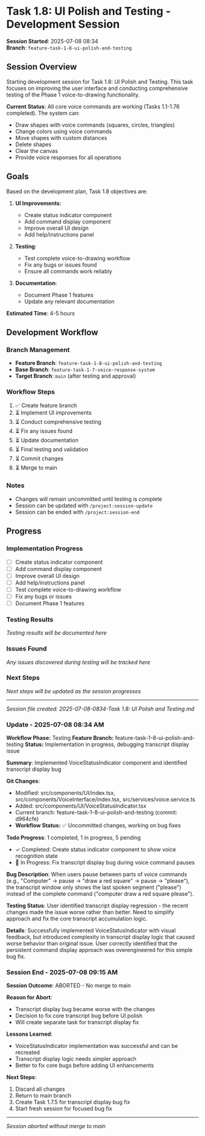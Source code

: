# Task 1.8: UI Polish and Testing - Development Session

**Session Started**: 2025-07-08 08:34  
**Branch**: `feature-task-1-8-ui-polish-and-testing`

## Session Overview

Starting development session for Task 1.8: UI Polish and Testing. This task focuses on improving the user interface and conducting comprehensive testing of the Phase 1 voice-to-drawing functionality.

**Current Status**: All core voice commands are working (Tasks 1.1-1.76 completed). The system can:
- Draw shapes with voice commands (squares, circles, triangles)
- Change colors using voice commands
- Move shapes with custom distances
- Delete shapes
- Clear the canvas
- Provide voice responses for all operations

## Goals

Based on the development plan, Task 1.8 objectives are:

1. **UI Improvements**:
   - Create status indicator component
   - Add command display component
   - Improve overall UI design
   - Add help/instructions panel

2. **Testing**:
   - Test complete voice-to-drawing workflow
   - Fix any bugs or issues found
   - Ensure all commands work reliably

3. **Documentation**:
   - Document Phase 1 features
   - Update any relevant documentation

**Estimated Time**: 4-5 hours

## Development Workflow

### Branch Management
- **Feature Branch**: `feature-task-1-8-ui-polish-and-testing`
- **Base Branch**: `feature-task-1-7-voice-response-system`
- **Target Branch**: `main` (after testing and approval)

### Workflow Steps
1. ✅ Create feature branch
2. ⏳ Implement UI improvements
3. ⏳ Conduct comprehensive testing
4. ⏳ Fix any issues found
5. ⏳ Update documentation
6. ⏳ Final testing and validation
7. ⏳ Commit changes
8. ⏳ Merge to main

### Notes
- Changes will remain uncommitted until testing is complete
- Session can be updated with `/project:session-update`
- Session can be ended with `/project:session-end`

## Progress

### Implementation Progress
- [ ] Create status indicator component
- [ ] Add command display component
- [ ] Improve overall UI design
- [ ] Add help/instructions panel
- [ ] Test complete voice-to-drawing workflow
- [ ] Fix any bugs or issues
- [ ] Document Phase 1 features

### Testing Results
*Testing results will be documented here*

### Issues Found
*Any issues discovered during testing will be tracked here*

### Next Steps
*Next steps will be updated as the session progresses*

---

*Session file created: 2025-07-08-0834-Task 1.8: UI Polish and Testing.md*

### Update - 2025-07-08 08:34 AM

**Workflow Phase:** Testing
**Feature Branch:** feature-task-1-8-ui-polish-and-testing
**Status:** Implementation in progress, debugging transcript display issue

**Summary**: Implemented VoiceStatusIndicator component and identified transcript display bug

**Git Changes**:
- Modified: src/components/UI/index.tsx, src/components/VoiceInterface/index.tsx, src/services/voice.service.ts
- Added: src/components/UI/VoiceStatusIndicator.tsx
- Current branch: feature-task-1-8-ui-polish-and-testing (commit: d964cfe)
- **Workflow Status:** ✅ Uncommitted changes, working on bug fixes

**Todo Progress**: 1 completed, 1 in progress, 5 pending
- ✓ Completed: Create status indicator component to show voice recognition state
- 🔄 In Progress: Fix transcript display bug during voice command pauses

**Bug Description**: When users pause between parts of voice commands (e.g., "Computer" → pause → "draw a red square" → pause → "please"), the transcript window only shows the last spoken segment ("please") instead of the complete command ("computer draw a red square please").

**Testing Status**: User identified transcript display regression - the recent changes made the issue worse rather than better. Need to simplify approach and fix the core transcript accumulation logic.

**Details**: Successfully implemented VoiceStatusIndicator with visual feedback, but introduced complexity in transcript display logic that caused worse behavior than original issue. User correctly identified that the persistent command display approach was overengineered for this simple bug fix.

### Session End - 2025-07-08 09:15 AM

**Session Outcome**: ABORTED - No merge to main

**Reason for Abort**: 
- Transcript display bug became worse with the changes
- Decision to fix core transcript bug before UI polish
- Will create separate task for transcript display fix

**Lessons Learned**:
- VoiceStatusIndicator implementation was successful and can be recreated
- Transcript display logic needs simpler approach
- Better to fix core bugs before adding UI enhancements

**Next Steps**:
1. Discard all changes
2. Return to main branch
3. Create Task 1.7.5 for transcript display bug fix
4. Start fresh session for focused bug fix

---

*Session aborted without merge to main*